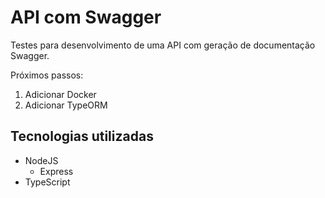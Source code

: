 # API com Swagger

Testes para desenvolvimento de uma API com geração de documentação Swagger.  

Próximos passos:  

1. Adicionar Docker
2. Adicionar TypeORM

## Tecnologias utilizadas

- NodeJS
  - Express
- TypeScript
